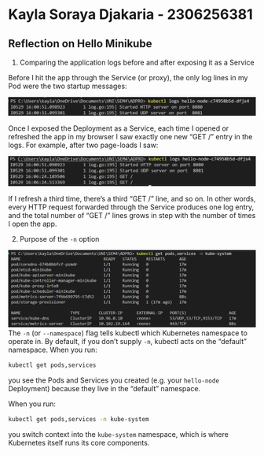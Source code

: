 # Kayla Soraya Djakaria - 2306256381

## Reflection on Hello Minikube
1. Comparing the application logs before and after exposing it as a Service

Before I hit the app through the Service (or proxy), the only log lines in my Pod were the two startup messages:

![](img/image1a.png)

Once I exposed the Deployment as a Service, each time I opened or refreshed the app in my browser I saw exactly one new “GET /” entry in the logs. For example, after two page-loads I saw:

![](img/image1b.png)

If I refresh a third time, there’s a third “GET /” line, and so on. In other words, every HTTP request forwarded through the Service produces one log entry, and the total number of “GET /” lines grows in step with the number of times I open the app.


2. Purpose of the `-n` option

![](img/image2.png)
The `-n` (or `--namespace`) flag tells kubectl which Kubernetes namespace to operate in. By default, if you don’t supply `-n`, kubectl acts on the “default” namespace. When you run:

```bash
kubectl get pods,services
```

you see the Pods and Services you created (e.g. your `hello-node` Deployment) because they live in the “default” namespace.

When you run:

```bash
kubectl get pods,services -n kube-system
```

you switch context into the `kube-system` namespace, which is where Kubernetes itself runs its core components.